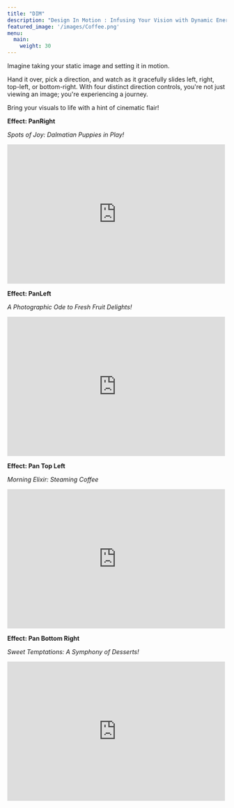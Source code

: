 ```yaml
---
title: "DIM"
description: "Design In Motion : Infusing Your Vision with Dynamic Energy!"
featured_image: '/images/Coffee.png'
menu:
  main:
    weight: 30
---
```

Imagine taking your static image and setting it in motion. 

Hand it over, pick a direction, and watch as it gracefully slides left, right, top-left, or bottom-right. 
With four distinct direction controls, you're not just viewing an image; you're experiencing a journey. 

Bring your visuals to life with a hint of cinematic flair!

**Effect: PanRight**

_Spots of Joy: Dalmatian Puppies in Play!_

<iframe width="500" height="320" src="https://www.youtube.com/embed/6za91uKX0g8?version=3&loop=1&playlist=6za91uKX0g8" title="YouTube video player" 
frameborder="0" allow="accelerometer; autoplay; clipboard-write; encrypted-media; gyroscope; picture-in-picture; web-share" allowfullscreen></iframe>

**Effect: PanLeft**

_A Photographic Ode to Fresh Fruit Delights!_

<iframe width="500" height="320" src="https://www.youtube.com/embed/b1XIUC8V1Dk?version=3&loop=1&playlist=b1XIUC8V1Dk" title="YouTube video player" 
frameborder="0" allow="accelerometer; autoplay; clipboard-write; encrypted-media; gyroscope; picture-in-picture; web-share" allowfullscreen></iframe>

**Effect: Pan Top Left**

_Morning Elixir: Steaming Coffee_

<iframe width="500" height="320" src="https://www.youtube.com/embed/zo8lmMK_o3s?version=3&loop=1&playlist=zo8lmMK_o3s" title="YouTube video player" 
frameborder="0" allow="accelerometer; autoplay; clipboard-write; encrypted-media; gyroscope; picture-in-picture; web-share" allowfullscreen></iframe>

**Effect: Pan Bottom Right**

_Sweet Temptations: A Symphony of Desserts!_

<iframe width="500" height="320" src="https://www.youtube.com/embed/MosgTt9YgSI?version=3&loop=1&playlist=MosgTt9YgSI" title="YouTube video player" 
frameborder="0" allow="accelerometer; autoplay; clipboard-write; encrypted-media; gyroscope; picture-in-picture; web-share" allowfullscreen></iframe>
